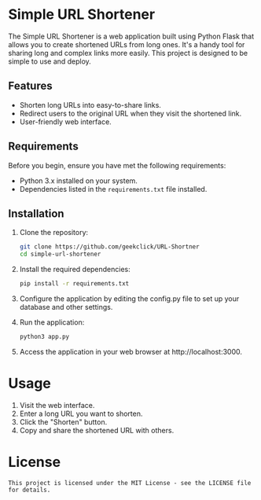 # Simple URL Shortener

The Simple URL Shortener is a web application built using Python Flask that allows you to create shortened URLs from long ones. It's a handy tool for sharing long and complex links more easily. This project is designed to be simple to use and deploy.

## Features

- Shorten long URLs into easy-to-share links.
- Redirect users to the original URL when they visit the shortened link.
- User-friendly web interface.

## Requirements

Before you begin, ensure you have met the following requirements:

- Python 3.x installed on your system.
- Dependencies listed in the `requirements.txt` file installed.

## Installation

1. Clone the repository:

   ```bash
   git clone https://github.com/geekclick/URL-Shortner
   cd simple-url-shortener

2. Install the required dependencies:

    ```bash
    pip install -r requirements.txt

3. Configure the application by editing the config.py file to set up your database and other settings.

4. Run the application:

    ```bash
    python3 app.py

5. Access the application in your web browser at http://localhost:3000.

# Usage
1. Visit the web interface.
2. Enter a long URL you want to shorten.
3. Click the "Shorten" button.
4. Copy and share the shortened URL with others.

# License
    This project is licensed under the MIT License - see the LICENSE file for details.